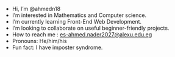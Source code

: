 - Hi, I’m @ahmedn18
- I’m interested in Mathematics and Computer science.
- I’m currently learning Front-End Web Development.
- I’m looking to collaborate on useful beginner-friendly projects.
- How to reach me : es-ahmed.nader2027@alexu.edu.eg
- Pronouns: He/him/his
- Fun fact: I have imposter syndrome.

